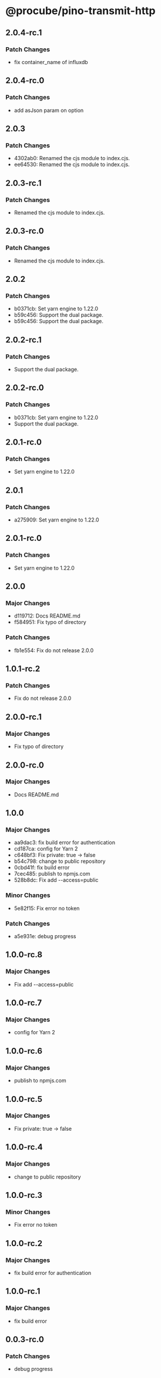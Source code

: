 # @procube/pino-transmit-http

## 2.0.4-rc.1

### Patch Changes

-   fix container_name of influxdb

## 2.0.4-rc.0

### Patch Changes

-   add asJson param on option

## 2.0.3

### Patch Changes

-   4302ab0: Renamed the cjs module to index.cjs.
-   ee64530: Renamed the cjs module to index.cjs.

## 2.0.3-rc.1

### Patch Changes

-   Renamed the cjs module to index.cjs.

## 2.0.3-rc.0

### Patch Changes

-   Renamed the cjs module to index.cjs.

## 2.0.2

### Patch Changes

-   b0371cb: Set yarn engine to 1.22.0
-   b59c456: Support the dual package.
-   b59c456: Support the dual package.

## 2.0.2-rc.1

### Patch Changes

-   Support the dual package.

## 2.0.2-rc.0

### Patch Changes

-   b0371cb: Set yarn engine to 1.22.0
-   Support the dual package.

## 2.0.1-rc.0

### Patch Changes

-   Set yarn engine to 1.22.0

## 2.0.1

### Patch Changes

-   a275909: Set yarn engine to 1.22.0

## 2.0.1-rc.0

### Patch Changes

-   Set yarn engine to 1.22.0

## 2.0.0

### Major Changes

-   d119712: Docs README.md
-   f584951: Fix typo of directory

### Patch Changes

-   fb1e554: Fix do not release 2.0.0

## 1.0.1-rc.2

### Patch Changes

-   Fix do not release 2.0.0

## 2.0.0-rc.1

### Major Changes

-   Fix typo of directory

## 2.0.0-rc.0

### Major Changes

-   Docs README.md

## 1.0.0

### Major Changes

-   aa9dac3: fix build error for authentication
-   cd187ca: config for Yarn 2
-   c648bf3: Fix private: true -> false
-   b54c798: change to public repository
-   0cbd41f: fix build error
-   7cec485: publish to npmjs.com
-   528b8dc: Fix add --access=public

### Minor Changes

-   5e82f15: Fix error no token

### Patch Changes

-   a5e931e: debug progress

## 1.0.0-rc.8

### Major Changes

-   Fix add --access=public

## 1.0.0-rc.7

### Major Changes

-   config for Yarn 2

## 1.0.0-rc.6

### Major Changes

-   publish to npmjs.com

## 1.0.0-rc.5

### Major Changes

-   Fix private: true -> false

## 1.0.0-rc.4

### Major Changes

-   change to public repository

## 1.0.0-rc.3

### Minor Changes

-   Fix error no token

## 1.0.0-rc.2

### Major Changes

-   fix build error for authentication

## 1.0.0-rc.1

### Major Changes

-   fix build error

## 0.0.3-rc.0

### Patch Changes

-   debug progress
